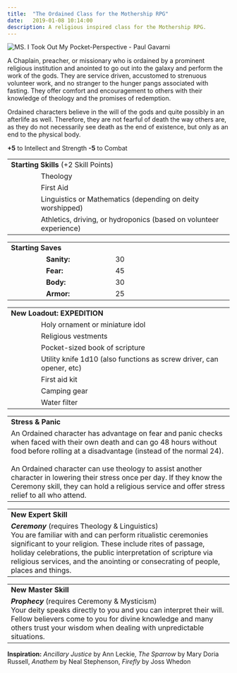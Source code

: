 ```yaml
---
title:  "The Ordained Class for the Mothership RPG"
date:   2019-01-08 10:14:00
description: A religious inspired class for the Mothership RPG.
---
```


![MS. I Took Out My Pocket-Perspective - Paul Gavarni](https://fantasyrobotfighter.github.io/assets/images/PocketPerspective.png)

A Chaplain, preacher, or missionary who is ordained by a prominent religious institution and anointed to go out into the galaxy and perform the work of the gods. They are service driven, accustomed to strenuous volunteer work, and no stranger to the hunger pangs associated with fasting. They offer comfort and encouragement to others with their knowledge of theology and the promises of redemption.

Ordained characters believe in the will of the gods and quite possibly in an afterlife as well. Therefore, they are not fearful of death the way others are, as they do not necessarily see death as the end of existence, but only as an end to the physical body. 

**+5** to Intellect and Strength **-5** to Combat

<table>
	<tr>
		<td colspan="2" width="530" padding="2px"><b>Starting Skills</b> (+2 Skill Points)
		</td>
	</tr>
	<tr>
		<td width="60" padding="2px"><b> </b>
		</td>
		<td width="470" padding="2px">Theology
		</td>
	</tr>
	<tr>
		<td width="60" padding="2px"><b> </b>
		</td>
		<td width="470" padding="2px">First Aid
		</td>
	</tr>
	<tr>
		<td width="60" padding="2px"><b> </b>
		</td>
		<td width="470" padding="2px">Linguistics or Mathematics (depending on deity worshipped)
		</td>
	</tr>
	<tr>
		<td width="60" padding="2px"><b> </b>
		</td>
		<td width="470" padding="2px">Athletics, driving, or hydroponics (based on volunteer experience)
		</td>
	</tr>

</table>

<table>
	<tr>
		<td colspan="3" width="530" padding="2px"><b>Starting Saves</b>
		</td>
	</tr>
	<tr>
		<td width="60" padding="2px"><b> </b>
		</td>
		<td width="130" padding="2px"><b>Sanity: </b>
		</td>
		<td width="240" padding="2px"> 30
		</td>
	</tr>
	<tr>
		<td width="60" padding="2px"><b> </b>
		</td>
		<td width="130" padding="2px"><b>Fear: </b>
		</td>
		<td width="240" padding="2px"> 45
		</td>
	</tr>
	<tr>
		<td width="60" padding="2px"><b> </b>
		</td>
		<td width="130" padding="2px"><b>Body: </b>
		</td>
		<td width="240" padding="2px"> 30
		</td>
	</tr>
	<tr>
		<td width="60" padding="2px"><b> </b>
		</td>
		<td width="130" padding="2px"><b>Armor: </b>
		</td>
		<td width="240" padding="2px"> 25
		</td>
	</tr>
</table>

<table>
	<tr>
		<td colspan="2" width="530" padding="2px"><b>New Loadout: EXPEDITION</b>
		</td>
	</tr>
	<tr>
		<td width="60" padding="2px"><b> </b>
		</td>
		<td width="470" padding="2px">Holy ornament or miniature idol
		</td>
	</tr>
	<tr>
		<td width="60" padding="2px"><b> </b>
		</td>
		<td width="470" padding="2px">Religious vestments
		</td>
	</tr>
	<tr>
		<td width="60" padding="2px"><b> </b>
		</td>
		<td width="470" padding="2px">Pocket-sized book of scripture
		</td>
	</tr>
	<tr>
		<td width="60" padding="2px"><b> </b>
		</td>
		<td width="470" padding="2px">Utility knife 1d10 (also functions as screw driver, can opener, etc)
		</td>
	</tr>
	<tr>
		<td width="60" padding="2px"><b> </b>
		</td>
		<td width="470" padding="2px">First aid kit
		</td>
	</tr>
	<tr>
		<td width="60" padding="2px"><b> </b>
		</td>
		<td width="470" padding="2px">Camping gear
		</td>
	</tr>
	<tr>
		<td width="60" padding="2px"><b> </b>
		</td>
		<td width="470" padding="2px">Water filter
		</td>
	</tr>
</table>

<table>
	<tr>
		<td width="530" padding="2px"><b>Stress &amp; Panic</b>
		</td>
	</tr>
	<tr>
		<td width="530" padding="2px">
		An Ordained character has advantage on fear and panic checks when faced with their own death and can go 48 hours without food before rolling at a disadvantage (instead of the normal 24).
		<br /><br />
		An Ordained character can use theology to assist another character in lowering their stress once per day. If they know the Ceremony skill, they can hold a religious service and offer stress relief to all who attend.
		</td>
	</tr>
</table>

<table>
	<tr>
		<td width="530" padding="2px"><b>New Expert Skill</b>
		</td>
	</tr>
	<tr>
		<td width="530" padding="2px">
		<b><i>Ceremony</i></b> (requires Theology & Linguistics)
		<br />
		You are familiar with and can perform ritualistic ceremonies significant to your religion. These include rites of passage, holiday celebrations, the public interpretation of scripture via religious services, and the anointing or consecrating of people, places and things.
		</td>
	</tr>
</table>

<table>
	<tr>
		<td width="530" padding="2px"><b>New Master Skill</b>
		</td>
	</tr>
	<tr>
		<td width="530" padding="2px">
		<b><i>Prophecy</i></b> (requires Ceremony & Mysticism)
		<br />
		Your deity speaks directly to you and you can interpret their will. Fellow believers come to you for divine knowledge and many others trust your wisdom when dealing with unpredictable situations.
		</td>
	</tr>
</table>

**Inspiration:**
_Ancillary Justice_ by Ann Leckie, _The Sparrow_ by Mary Doria Russell, _Anathem_ by Neal Stephenson, _Firefly_ by Joss Whedon

<script type="application/ld+json">
{ "@context": "https://schema.org", 
 "@type": "BlogPosting",
 "mainEntityOfPage": {
        "@type": "WebPage",
        "@id": "https://www.fantasyrobotfighter.com/"
      },
 "headline": "The Ordained",
 "alternativeHeadline": "A religious inspired class for the Mothership RPG",
 "image": "https://www.fantasyrobotfighter.com/assets/images/PocketPerspective.png",
 "genre": "CreativeWork", 
 "keywords": "Mothership Class RPG Ordained", 
 "wordcount": "344",
 "publisher": {	
 		"@type": "Organization",
        "name": "Fantasy Robot Fighter",
		"url": "http://www.fantasyrobotfighter.com",
		"logo": {
		    "@type": "ImageObject",
		    "url": "https://www.fantasyrobotfighter.com/assets/images/avatar.png",
		    "width": 80,
		    "height": 80
		}
    },
 "datePublished": "2019-01-08",
 "dateCreated": "2019-01-08",
 "dateModified": "2019-01-08",
 "description": "The Ordained: A religious class for the Mothership RPG",
 "articleBody": "A Chaplain, preacher, or missionary who is ordained by a prominent religious institution and anointed to go out into the galaxy and perform the work of the gods. They are service driven, accustomed to strenuous volunteer work, and no stranger to the hunger pangs associated with fasting. They offer comfort and encouragement to others with their knowledge of theology and the promises of redemption.",
   "author": {
    "@type": "Person",
    "name": "Ryan Buller"
  }
 }
</script>

[jekyll-gh]: https://github.com/mojombo/jekyll
[jekyll]:    http://jekyllrb.com
